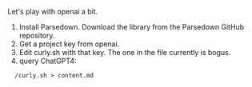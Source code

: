 Let's play with openai a bit.

1. Install Parsedown. Download the library from the Parsedown GitHub repository.
2. Get a project key from openai.
3. Edit curly.sh with that key. The one in the file currently is bogus.
4. query ChatGPT4:

```
  /curly.sh > content.md
```


